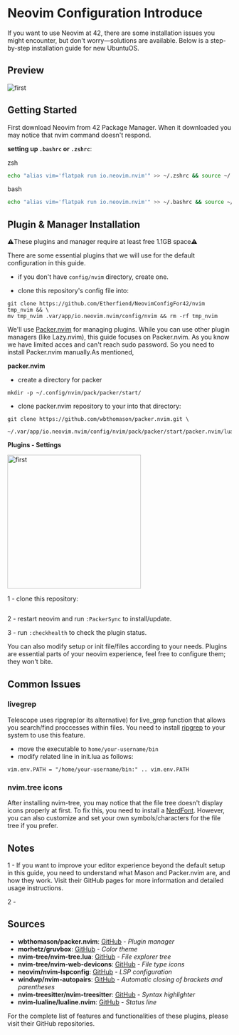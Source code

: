 # Neovim Configuration Introduce

If you want to use Neovim at 42, there are some installation issues you might encounter, but don't worry—solutions are available. Below is a step-by-step installation guide for new UbuntuOS.

## Preview 
<img src="https://i.imgur.com/XvQddx6.png" alt="first" width="auto" height="auto"> 

## Getting Started

First download Neovim from 42 Package Manager. When it downloaded you may notice that nvim command doesn't respond. 

**setting up `.bashrc` or `.zshrc`**:

zsh
```bash
echo "alias vim='flatpak run io.neovim.nvim'" >> ~/.zshrc && source ~/.zshrc
```
bash
```zsh
echo "alias vim='flatpak run io.neovim.nvim'" >> ~/.bashrc && source ~/.bashrc
```

## Plugin & Manager Installation

⚠️These plugins and manager require at least free 1.1GB space⚠️

There are some essential plugins that we will use for the default configuration in this guide.

- if you don't have `config/nvim` directory, create one.

- clone this repository's config file into:
```
git clone https://github.com/Etherfiend/NeovimConfigFor42/nvim tmp_nvim && \
mv tmp_nvim .var/app/io.neovim.nvim/config/nvim && rm -rf tmp_nvim
```

We'll use [Packer.nvim](github.com/wbthomason/packer.nvim/tree/master/lua/packer) for managing plugins. While you can use other plugin managers (like Lazy.nvim), this guide focuses on Packer.nvim. As you know we have limited acces and can't reach sudo password. So you need to install Packer.nvim manually.As mentioned, 

**packer.nvim**

- create a directory for packer
```
mkdir -p ~/.config/nvim/pack/packer/start/
```
- clone packer.nvim repository to your into that directory:
```
git clone https://github.com/wbthomason/packer.nvim.git \
    ~/.var/app/io.neovim.nvim/config/nvim/pack/packer/start/packer.nvim/lua/packer
```

**Plugins - Settings**

<img src="https://i.imgur.com/mHPGTAS.png" alt="first" width="300" height="auto"> 

1 - clone this repository:
```

```
2 - restart neovim and run `:PackerSync` to install/update.

3 - run `:checkhealth` to check the plugin status.

You can also modify setup or init file/files according to your needs. Plugins are essential parts of your neovim experience, feel free to configure them; they won't bite.

## Common Issues

### livegrep
Telescope uses ripgrep(or its alternative) for live_grep function that allows you search/find proccesses within files. You need to install [ripgrep](https://github.com/BurntSushi/ripgrep) to your system to use this feature.
- move the executable to `home/your-username/bin`
- modify related line in init.lua as follows:
```
vim.env.PATH = "/home/your-username/bin:" .. vim.env.PATH
```

### nvim.tree icons
After installing nvim-tree, you may notice that the file tree doesn't display icons properly at first. To fix this, you need to install a [NerdFont](https://www.nerdfonts.com/). However, you can also customize and set your own symbols/characters for the file tree if you prefer.

## Notes

1 - If you want to improve your editor experience beyond the default setup in this guide, you need to understand what Mason and Packer.nvim are, and how they work. Visit their GitHub pages for more information and detailed usage instructions.

2 - 

## Sources

- **wbthomason/packer.nvim**: [GitHub](https://github.com/wbthomason/packer.nvim) _- Plugin manager_
- **morhetz/gruvbox**: [GitHub](https://github.com/morhetz/gruvbox) _- Color theme_
- **nvim-tree/nvim-tree.lua**: [GitHub](https://github.com/nvim-tree/nvim-tree.lua) _- File explorer tree_
- **nvim-tree/nvim-web-devicons**: [GitHub](https://github.com/nvim-tree/nvim-web-devicons) _- File type icons_
- **neovim/nvim-lspconfig**: [GitHub](https://github.com/neovim/nvim-lspconfig) _- LSP configuration_
- **windwp/nvim-autopairs**: [GitHub](https://github.com/windwp/nvim-autopairs) _- Automatic closing of brackets and parentheses_
- **nvim-treesitter/nvim-treesitter**: [GitHub](https://github.com/nvim-treesitter/nvim-treesitter) _- Syntax highlighter_
- **nvim-lualine/lualine.nvim**: [GitHub](https://github.com/nvim-lualine/lualine.nvim) _- Status line_

For the complete list of features and functionalities of these plugins, please visit their GitHub repositories.

